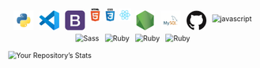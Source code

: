<p align="center">
<img src="https://raw.githubusercontent.com/github/explore/80688e429a7d4ef2fca1e82350fe8e3517d3494d/topics/python/python.png" alt="Python" height="40" style="vertical-align:top; margin:4px">

<img src="https://raw.githubusercontent.com/github/explore/80688e429a7d4ef2fca1e82350fe8e3517d3494d/topics/visual-studio-code/visual-studio-code.png" alt="VS Code" height="40" style="vertical-align:top; margin:4px">
<img src="https://raw.githubusercontent.com/github/explore/80688e429a7d4ef2fca1e82350fe8e3517d3494d/topics/bootstrap/bootstrap.png" alt="Bootstrap" height="40" style="vertical-align:top; margin:4px">

<img  alt="HTML5" width="26px" src="https://raw.githubusercontent.com/github/explore/80688e429a7d4ef2fca1e82350fe8e3517d3494d/topics/html/html.png" />
<img  alt="CSS3" width="26px" src="https://raw.githubusercontent.com/github/explore/80688e429a7d4ef2fca1e82350fe8e3517d3494d/topics/css/css.png" />
<img  alt="React" width="26px" src="https://raw.githubusercontent.com/github/explore/80688e429a7d4ef2fca1e82350fe8e3517d3494d/topics/react/react.png" />
<img src="https://raw.githubusercontent.com/github/explore/80688e429a7d4ef2fca1e82350fe8e3517d3494d/topics/nodejs/nodejs.png" alt="NodeJS" height="40" style="vertical-align:top; margin:4px">
<img src="https://raw.githubusercontent.com/github/explore/80688e429a7d4ef2fca1e82350fe8e3517d3494d/topics/mysql/mysql.png" alt="MySQL" height="40" style="vertical-align:top; margin:4px">
<img src="https://raw.githubusercontent.com/github/explore/78df643247d429f6cc873026c0622819ad797942/topics/github/github.png" alt="Github" height="40" style="vertical-align:top; margin:4px">

<img src="https://icongr.am/devicon/javascript-original.svg?size=128&color=currentColor" alt="javascript" height="40" style="verticle-align:top; margin: 4px">
<img src="https://icongr.am/devicon/sass-original.svg?size=128&color=currentColor" alt="Sass" height="40" style="verticle-align:top; margin: 4px">
<img src="https://icongr.am/devicon/ruby-original.svg?size=128&color=currentColor" alt="Ruby" height="40" style="verticle-align:top; margin: 4px">
<img src="https://icongr.am/devicon/rails-original-wordmark.svg?size=128&color=currentColor" alt="Ruby" height="40" style="verticle-align:top; margin: 4px">
<img src="https://icongr.am/devicon/react-original.svg?size=128&color=currentColor" alt="Ruby" height="40" style="verticle-align:top; margin: 4px">

![Your Repository’s Stats](https://github-readme-stats.vercel.app/api?username=Jwatts82&show_icons=true)

